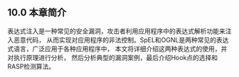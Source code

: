 ##  10.0 本章简介

表达式注入是一种常见的安全漏洞，攻击者利用应用程序中的表达式解析功能来注入恶意代码，
从而实现对应用程序的非法控制。SpEL和OGNL是两种常见的表达式语言，广泛应用于各种应用程序中，
本文将详细介绍这两种表达式的使用，并对执行原理进行分析，
然后分析典型的漏洞案例，最后介绍Hook点的选择和RASP检测算法。